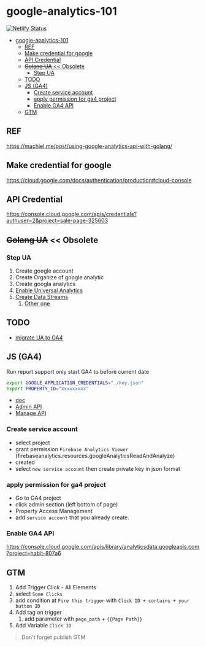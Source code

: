 # google-analytics-101

[![Netlify Status](https://api.netlify.com/api/v1/badges/56ec4d05-5da2-460c-b2f2-4e82aa63596e/deploy-status)](https://app.netlify.com/sites/laughing-visvesvaraya-f032b7/deploys)

- [google-analytics-101](#google-analytics-101)
  - [REF](#ref)
  - [Make credential for google](#make-credential-for-google)
  - [API Credential](#api-credential)
  - [~~Golang UA~~ << Obsolete](#golang-ua--obsolete)
    - [Step UA](#step-ua)
  - [TODO](#todo)
  - [JS (GA4)](#js-ga4)
    - [Create service account](#create-service-account)
    - [apply permission for ga4 project](#apply-permission-for-ga4-project)
    - [Enable GA4 API](#enable-ga4-api)
  - [GTM](#gtm)

## REF

https://machiel.me/post/using-google-analytics-api-with-golang/

## Make credential for google

https://cloud.google.com/docs/authentication/production#cloud-console

## API Credential

https://console.cloud.google.com/apis/credentials?authuser=2&project=sale-page-325603

## ~~Golang UA~~ << Obsolete

### Step UA

1. Create google account
2. Create Organize of google analytic
3. Create googla analytics
4. [Enable Universal Analytics](https://support.google.com/analytics/answer/10269537?hl=en)
5. [Create Data Streams](https://support.google.com/analytics/answer/9304153?hl=en)
   1. [Other one](https://www.datadrivenu.com/understanding-data-streams-google-analytics-4/)

## TODO

- [migrate UA to GA4](https://developers.google.com/analytics/devguides/reporting/data/v1/migration-guide?authuser=2)

## JS (GA4)

Run report support only start GA4 to before current date

```sh
export GOOGLE_APPLICATION_CREDENTIALS="./key.json"
export PROPERTY_ID="xxxxxxxxx"
```

- [doc](https://googleapis.dev/nodejs/analytics-data/latest/index.html#installing-the-client-library)
- [Admin API](https://developers.google.com/analytics/devguides/config/admin/v1)
- [Manage API](https://developers.google.com/analytics/devguides/config/mgmt/v3/mgmtReference/management/webproperties/get)

### Create service account

- select project
- grant permission `Firebase Analytics Viewer` (firebaseanalytics.resources.googleAnalyticsReadAndAnalyze)
- created
- select `new service account` then create private key in json format

### apply permission for ga4 project

- Go to GA4 project
- click admin section (left bottom of page)
- Property Access Management
- add `service account` that you already create.

### Enable GA4 API

https://console.cloud.google.com/apis/library/analyticsdata.googleapis.com?project=habit-807a6

## GTM

1. Add Trigger Click - All Elements
2. select `Some Clicks`
3. add condition at `Fire this trigger` with `Click ID + contains + your button ID`
4. Add tag on trigger
   1. add parameter with `page_path` + `{{Page Path}}`
5. Add Variable `Click ID`

> Don't forget publish GTM
